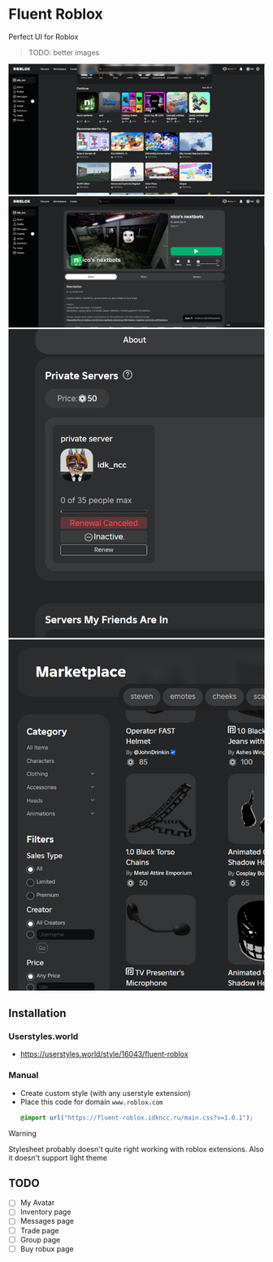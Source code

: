 # Fluent Roblox

Perfect UI for Roblox

> TODO: better images

![home page](docs/image1.png)
![game page](docs/image2.png)
![feat1](docs/image3.png)
![feat2](docs/image4.png)

## Installation

### Userstyles.world

- https://userstyles.world/style/16043/fluent-roblox

### Manual

- Create custom style (with any userstyle extension)
- Place this code for domain `www.roblox.com`
  ```css
  @import url("https://fluent-roblox.idkncc.ru/main.css?v=1.0.1");
  ```

> [!WARNING]
>
> Stylesheet probably doesn't quite right working with roblox extensions.
> Also it doesn't support light theme

## TODO

- [ ] My Avatar
- [ ] Inventory page
- [ ] Messages page
- [ ] Trade page
- [ ] Group page
- [ ] Buy robux page
